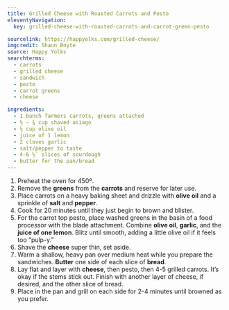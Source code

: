 ```yaml
---
title: Grilled Cheese with Roasted Carrots and Pesto
eleventyNavigation:
  key: grilled-cheese-with-roasted-carrots-and-carrot-green-pesto

sourcelink: https://happyolks.com/grilled-cheese/
imgcredit: Shaun Boyte
source: Happy Yolks
searchterms:
  - carrots
  - grilled cheese
  - sandwich
  - pesto
  - carrot greens
  - cheese

ingredients:
  - 1 bunch farmers carrots, greens attached
  - ½ – ¾ cup shaved asiago
  - ¼ cup olive oil
  - juice of 1 lemon
  - 2 cloves garlic
  - salt/pepper to taste
  - 4-6 ½″ slices of sourdough
  - butter for the pan/bread
---
```


1. Preheat the oven for 450º.
2. Remove the **greens** from the **carrots** and reserve for later use.
3. Place carrots on a heavy baking sheet and drizzle with **olive oil** and a sprinkle of **salt** and **pepper**.
4. Cook for 20 minutes until they just begin to brown and blister.
5. For the carrot top pesto, place washed greens in the basin of a food processor with the blade attachment. Combine **olive oil**, **garlic**, and the **juice of one lemon**. Blitz until smooth, adding a little olive oil if it feels too “pulp-y.”
6. Shave the **cheese** super thin, set aside.
7. Warm a shallow, heavy pan over medium heat while you prepare the sandwiches. **Butter** one side of each slice of **bread**.
8. Lay flat and layer with **cheese**, then pesto, then 4-5 grilled carrots. It’s okay if the stems stick out. Finish with another layer of cheese, if desired, and the other slice of bread.
9. Place in the pan and grill on each side for 2-4 minutes until browned as you prefer.
